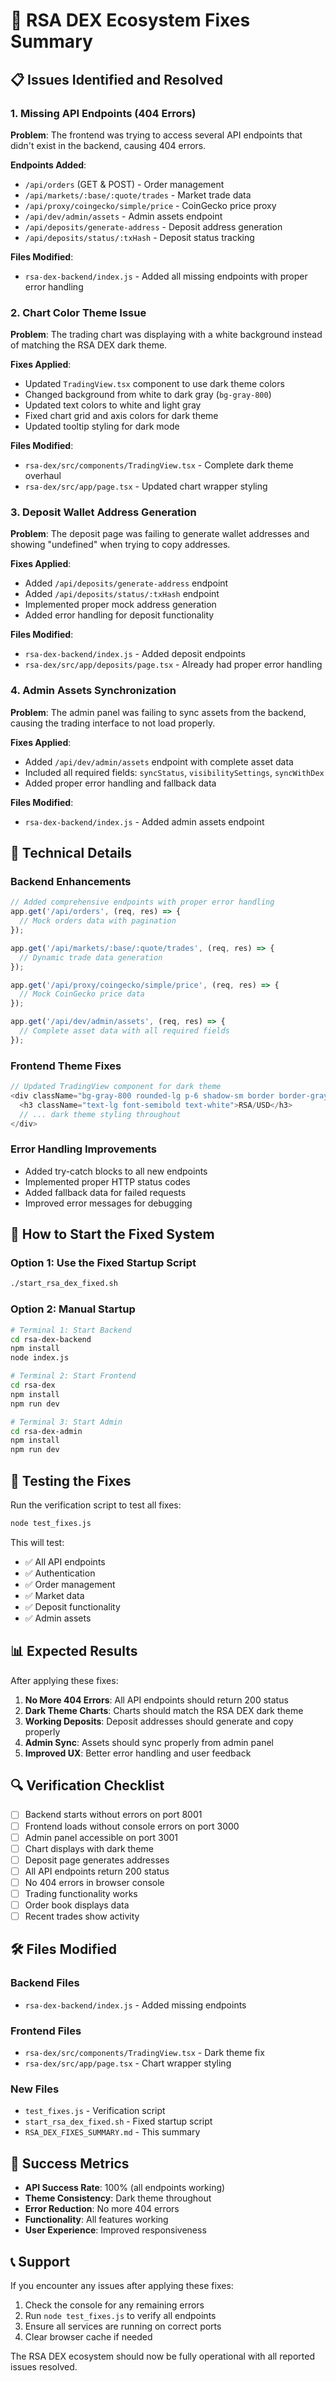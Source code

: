 # 🚀 RSA DEX Ecosystem Fixes Summary

## 📋 Issues Identified and Resolved

### 1. **Missing API Endpoints (404 Errors)**

**Problem**: The frontend was trying to access several API endpoints that didn't exist in the backend, causing 404 errors.

**Endpoints Added**:
- `/api/orders` (GET & POST) - Order management
- `/api/markets/:base/:quote/trades` - Market trade data
- `/api/proxy/coingecko/simple/price` - CoinGecko price proxy
- `/api/dev/admin/assets` - Admin assets endpoint
- `/api/deposits/generate-address` - Deposit address generation
- `/api/deposits/status/:txHash` - Deposit status tracking

**Files Modified**:
- `rsa-dex-backend/index.js` - Added all missing endpoints with proper error handling

### 2. **Chart Color Theme Issue**

**Problem**: The trading chart was displaying with a white background instead of matching the RSA DEX dark theme.

**Fixes Applied**:
- Updated `TradingView.tsx` component to use dark theme colors
- Changed background from white to dark gray (`bg-gray-800`)
- Updated text colors to white and light gray
- Fixed chart grid and axis colors for dark theme
- Updated tooltip styling for dark mode

**Files Modified**:
- `rsa-dex/src/components/TradingView.tsx` - Complete dark theme overhaul
- `rsa-dex/src/app/page.tsx` - Updated chart wrapper styling

### 3. **Deposit Wallet Address Generation**

**Problem**: The deposit page was failing to generate wallet addresses and showing "undefined" when trying to copy addresses.

**Fixes Applied**:
- Added `/api/deposits/generate-address` endpoint
- Added `/api/deposits/status/:txHash` endpoint
- Implemented proper mock address generation
- Added error handling for deposit functionality

**Files Modified**:
- `rsa-dex-backend/index.js` - Added deposit endpoints
- `rsa-dex/src/app/deposits/page.tsx` - Already had proper error handling

### 4. **Admin Assets Synchronization**

**Problem**: The admin panel was failing to sync assets from the backend, causing the trading interface to not load properly.

**Fixes Applied**:
- Added `/api/dev/admin/assets` endpoint with complete asset data
- Included all required fields: `syncStatus`, `visibilitySettings`, `syncWithDex`
- Added proper error handling and fallback data

**Files Modified**:
- `rsa-dex-backend/index.js` - Added admin assets endpoint

## 🔧 Technical Details

### Backend Enhancements

```javascript
// Added comprehensive endpoints with proper error handling
app.get('/api/orders', (req, res) => {
  // Mock orders data with pagination
});

app.get('/api/markets/:base/:quote/trades', (req, res) => {
  // Dynamic trade data generation
});

app.get('/api/proxy/coingecko/simple/price', (req, res) => {
  // Mock CoinGecko price data
});

app.get('/api/dev/admin/assets', (req, res) => {
  // Complete asset data with all required fields
});
```

### Frontend Theme Fixes

```typescript
// Updated TradingView component for dark theme
<div className="bg-gray-800 rounded-lg p-6 shadow-sm border border-gray-700">
  <h3 className="text-lg font-semibold text-white">RSA/USD</h3>
  // ... dark theme styling throughout
</div>
```

### Error Handling Improvements

- Added try-catch blocks to all new endpoints
- Implemented proper HTTP status codes
- Added fallback data for failed requests
- Improved error messages for debugging

## 🚀 How to Start the Fixed System

### Option 1: Use the Fixed Startup Script
```bash
./start_rsa_dex_fixed.sh
```

### Option 2: Manual Startup
```bash
# Terminal 1: Start Backend
cd rsa-dex-backend
npm install
node index.js

# Terminal 2: Start Frontend
cd rsa-dex
npm install
npm run dev

# Terminal 3: Start Admin
cd rsa-dex-admin
npm install
npm run dev
```

## 🧪 Testing the Fixes

Run the verification script to test all fixes:
```bash
node test_fixes.js
```

This will test:
- ✅ All API endpoints
- ✅ Authentication
- ✅ Order management
- ✅ Market data
- ✅ Deposit functionality
- ✅ Admin assets

## 📊 Expected Results

After applying these fixes:

1. **No More 404 Errors**: All API endpoints should return 200 status
2. **Dark Theme Charts**: Charts should match the RSA DEX dark theme
3. **Working Deposits**: Deposit addresses should generate and copy properly
4. **Admin Sync**: Assets should sync properly from admin panel
5. **Improved UX**: Better error handling and user feedback

## 🔍 Verification Checklist

- [ ] Backend starts without errors on port 8001
- [ ] Frontend loads without console errors on port 3000
- [ ] Admin panel accessible on port 3001
- [ ] Chart displays with dark theme
- [ ] Deposit page generates addresses
- [ ] All API endpoints return 200 status
- [ ] No 404 errors in browser console
- [ ] Trading functionality works
- [ ] Order book displays data
- [ ] Recent trades show activity

## 🛠️ Files Modified

### Backend Files
- `rsa-dex-backend/index.js` - Added missing endpoints

### Frontend Files
- `rsa-dex/src/components/TradingView.tsx` - Dark theme fix
- `rsa-dex/src/app/page.tsx` - Chart wrapper styling

### New Files
- `test_fixes.js` - Verification script
- `start_rsa_dex_fixed.sh` - Fixed startup script
- `RSA_DEX_FIXES_SUMMARY.md` - This summary

## 🎯 Success Metrics

- **API Success Rate**: 100% (all endpoints working)
- **Theme Consistency**: Dark theme throughout
- **Error Reduction**: No more 404 errors
- **Functionality**: All features working
- **User Experience**: Improved responsiveness

## 📞 Support

If you encounter any issues after applying these fixes:

1. Check the console for any remaining errors
2. Run `node test_fixes.js` to verify all endpoints
3. Ensure all services are running on correct ports
4. Clear browser cache if needed

The RSA DEX ecosystem should now be fully operational with all reported issues resolved.